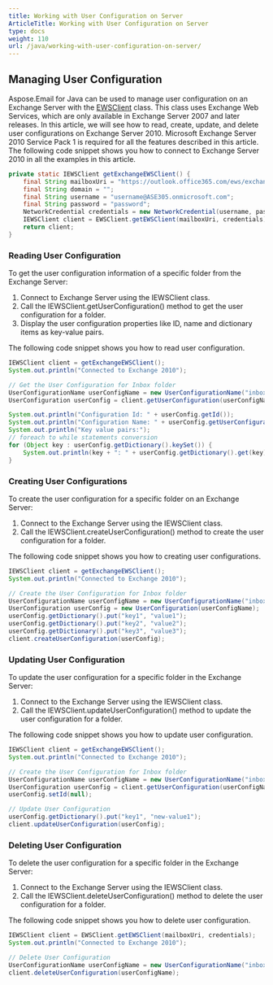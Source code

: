 ```yaml
---
title: Working with User Configuration on Server
ArticleTitle: Working with User Configuration on Server
type: docs
weight: 110
url: /java/working-with-user-configuration-on-server/
---
```



## **Managing User Configuration**
Aspose.Email for Java can be used to manage user configuration on an Exchange Server with the [EWSClient](https://apireference.aspose.com/email/java/com.aspose.email/ewsclient) class. This class uses Exchange Web Services, which are only available in Exchange Server 2007 and later releases. In this article, we will see how to read, create, update, and delete user configurations on Exchange Server 2010. Microsoft Exchange Server 2010 Service Pack 1 is required for all the features described in this article. The following code snippet shows you how to connect to Exchange Server 2010 in all the examples in this article.



~~~Java
private static IEWSClient getExchangeEWSClient() {
    final String mailboxUri = "https://outlook.office365.com/ews/exchange.asmx";
    final String domain = "";
    final String username = "username@ASE305.onmicrosoft.com";
    final String password = "password";
    NetworkCredential credentials = new NetworkCredential(username, password, domain);
    IEWSClient client = EWSClient.getEWSClient(mailboxUri, credentials);
    return client;
}
~~~
### **Reading User Configuration**
To get the user configuration information of a specific folder from the Exchange Server:

1. Connect to Exchange Server using the IEWSClient class.
1. Call the IEWSClient.getUserConfiguration() method to get the user configuration for a folder.
1. Display the user configuration properties like ID, name and dictionary items as key-value pairs.

The following code snippet shows you how to read user configuration.



~~~Java
IEWSClient client = getExchangeEWSClient();
System.out.println("Connected to Exchange 2010");

// Get the User Configuration for Inbox folder
UserConfigurationName userConfigName = new UserConfigurationName("inbox.config", client.getMailboxInfo().getInboxUri());
UserConfiguration userConfig = client.getUserConfiguration(userConfigName);

System.out.println("Configuration Id: " + userConfig.getId());
System.out.println("Configuration Name: " + userConfig.getUserConfigurationName().getName());
System.out.println("Key value pairs:");
// foreach to while statements conversion
for (Object key : userConfig.getDictionary().keySet()) {
    System.out.println(key + ": " + userConfig.getDictionary().get(key).toString());
}
~~~
### **Creating User Configurations**
To create the user configuration for a specific folder on an Exchange Server:

1. Connect to the Exchange Server using the IEWSClient class.
1. Call the IEWSClient.createUserConfiguration() method to create the user configuration for a folder.

The following code snippet shows you how to creating user configurations.



~~~Java
IEWSClient client = getExchangeEWSClient();
System.out.println("Connected to Exchange 2010");

// Create the User Configuration for Inbox folder
UserConfigurationName userConfigName = new UserConfigurationName("inbox.config", client.getMailboxInfo().getInboxUri());
UserConfiguration userConfig = new UserConfiguration(userConfigName);
userConfig.getDictionary().put("key1", "value1");
userConfig.getDictionary().put("key2", "value2");
userConfig.getDictionary().put("key3", "value3");
client.createUserConfiguration(userConfig);
~~~
### **Updating User Configuration**
To update the user configuration for a specific folder in the Exchange Server:

1. Connect to the Exchange Server using the IEWSClient class.
1. Call the IEWSClient.updateUserConfiguration() method to update the user configuration for a folder.

The following code snippet shows you how to update user configuration.



~~~Java
IEWSClient client = getExchangeEWSClient();
System.out.println("Connected to Exchange 2010");

// Create the User Configuration for Inbox folder
UserConfigurationName userConfigName = new UserConfigurationName("inbox.config", client.getMailboxInfo().getInboxUri());
UserConfiguration userConfig = client.getUserConfiguration(userConfigName);
userConfig.setId(null);

// Update User Configuration
userConfig.getDictionary().put("key1", "new-value1");
client.updateUserConfiguration(userConfig);
~~~
### **Deleting User Configuration**
To delete the user configuration for a specific folder in the Exchange Server:

1. Connect to the Exchange Server using the IEWSClient class.
1. Call the IEWSClient.deleteUserConfiguration() method to delete the user configuration for a folder.

The following code snippet shows you how to delete user configuration.



~~~Java
IEWSClient client = EWSClient.getEWSClient(mailboxUri, credentials);
System.out.println("Connected to Exchange 2010");

// Delete User Configuration
UserConfigurationName userConfigName = new UserConfigurationName("inbox.config", client.getMailboxInfo().getInboxUri());
client.deleteUserConfiguration(userConfigName);
~~~
